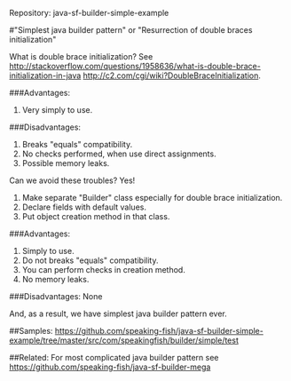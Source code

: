 Repository: java-sf-builder-simple-example

#"Simplest java builder pattern" or "Resurrection of double braces initialization"

What is double brace initialization?
See <http://stackoverflow.com/questions/1958636/what-is-double-brace-initialization-in-java> <http://c2.com/cgi/wiki?DoubleBraceInitialization>.

###Advantages:
1. Very simply to use.

###Disadvantages:
1. Breaks "equals" compatibility.
2. No checks performed, when use direct assignments. 
3. Possible memory leaks.

Can we avoid these troubles? Yes!

1. Make separate "Builder" class especially for double brace initialization.
2. Declare fields with default values.
3. Put object creation method in that class.

###Advantages:
1. Simply to use.
2. Do not breaks "equals" compatibility.
3. You can perform checks in creation method. 
4. No memory leaks.

###Disadvantages:
None

And, as a result, we have simplest java builder pattern ever.

##Samples:
<https://github.com/speaking-fish/java-sf-builder-simple-example/tree/master/src/com/speakingfish/builder/simple/test>

##Related:
For most complicated java builder pattern see <https://github.com/speaking-fish/java-sf-builder-mega>
